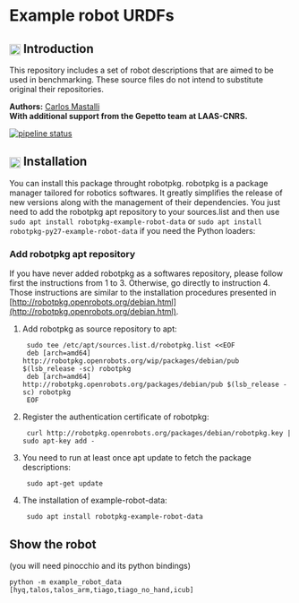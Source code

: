 Example robot URDFs
===============================================

## <img align="center" height="20" src="https://i.imgur.com/vAYeCzC.png"/> Introduction

This repository includes a set of robot descriptions that are aimed to be used in benchmarking. These source files do not intend to substitute original their repositories.


**Authors:**  [Carlos Mastalli](https://cmastalli.github.io/) <br />
**With additional support from the Gepetto team at LAAS-CNRS.**

[![pipeline status](https://gepgitlab.laas.fr/gepetto/example-robot-data/badges/master/build.svg)](https://gepgitlab.laas.fr/Gepetto/example-robot-data/commits/master)


## <img align="center" height="20" src="https://i.imgur.com/x1morBF.png"/> Installation
You can install this package throught robotpkg. robotpkg is a package manager tailored for robotics softwares. It greatly simplifies the release of new versions along with the management of their dependencies. You just need to add the robotpkg apt repository to your sources.list and then use `sudo apt install robotpkg-example-robot-data` or `sudo apt install robotpkg-py27-example-robot-data` if you need the Python loaders:

### Add robotpkg apt repository
If you have never added robotpkg as a softwares repository, please follow first the instructions from 1 to 3. Otherwise, go directly to instruction 4. Those instructions are similar to the installation procedures presented in [http://robotpkg.openrobots.org/debian.html](http://robotpkg.openrobots.org/debian.html).

1. Add robotpkg as source repository to apt:

		sudo tee /etc/apt/sources.list.d/robotpkg.list <<EOF
		deb [arch=amd64] http://robotpkg.openrobots.org/wip/packages/debian/pub $(lsb_release -sc) robotpkg
		deb [arch=amd64] http://robotpkg.openrobots.org/packages/debian/pub $(lsb_release -sc) robotpkg
		EOF

2. Register the authentication certificate of robotpkg:

		curl http://robotpkg.openrobots.org/packages/debian/robotpkg.key | sudo apt-key add -

3. You need to run at least once apt update to fetch the package descriptions:

		sudo apt-get update

4. The installation of example-robot-data:

		sudo apt install robotpkg-example-robot-data


## Show the robot

(you will need pinocchio and its python bindings)

`python -m example_robot_data [hyq,talos,talos_arm,tiago,tiago_no_hand,icub]`
